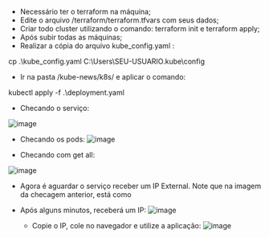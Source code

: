 - Necessário ter o terraform na máquina;
- Edite o arquivo /terraform/terraform.tfvars com seus dados;
- Criar todo cluster utilizando o comando: terraform init e terraform apply;
- Após subir todas as máquinas;
- Realizar a cópia do arquivo kube_config.yaml :

cp .\kube_config.yaml C:\Users\SEU-USUARIO\.kube\config

- Ir na pasta /kube-news/k8s/ e aplicar o comando:

kubectl apply -f .\deployment.yaml

-  Checando o serviço:

![image](https://user-images.githubusercontent.com/6171256/215341000-561a8a89-be2a-494b-a128-b3b50453a034.png)

- Checando os pods:
![image](https://user-images.githubusercontent.com/6171256/215341058-c1f84a8d-56d1-4fd6-8999-b047d4f17564.png)

- Checando com get all:

![image](https://user-images.githubusercontent.com/6171256/215341087-1b40febe-8df6-490f-9c9c-3324aec5174f.png)

- Agora é aguardar o serviço receber um IP External. Note que na imagem da checagem anterior, está como <pending>
- Após alguns minutos, receberá um IP:
  ![image](https://user-images.githubusercontent.com/6171256/215341168-b11dba52-d324-4505-bdf0-600cebf35503.png)

  - Copie o IP, cole no navegador e utilize a aplicação:
  ![image](https://user-images.githubusercontent.com/6171256/215341224-09762ce1-a8ce-4485-968c-f05617f2fe44.png)
